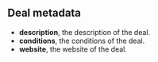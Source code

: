 Deal metadata
-------------

 - **description**, the description of the deal.
 - **conditions**, the conditions of the deal.
 - **website**, the website of the deal.